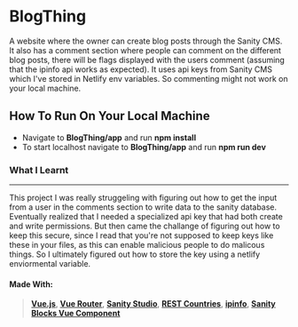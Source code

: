 # BlogThing
A website where the owner can create blog posts through the Sanity CMS. It also has a comment section where people can comment on the different blog posts, there will be flags displayed with the users comment (assuming that the ipinfo api works as expected). It uses api keys from Sanity CMS which I've stored in Netlify env variables. So commenting might not work on your local machine.



## How To Run On Your Local Machine
- Navigate to **BlogThing/app** and run **npm install**
- To start localhost navigate to **BlogThing/app** and run **npm run dev**

### What I Learnt
___
This project I was really struggeling with figuring out how to get the input from a user in the comments section to write data to the sanity database. Eventually realized that I needed a specialized api key that had both create and write permissions. But then came the challange of figuring out how to keep this secure, since I read that you're not supposed to keep keys like these in your files, as this can enable malicious people to do malicous things. So I ultimately figured out how to store the key using a netlify enviormental variable.

#### Made With:
> 
> [**Vue.js**](https://vuejs.org/), [**Vue Router**](https://router.vuejs.org/), [**Sanity Studio**](https://www.sanity.io/), [**REST Countries**](https://restcountries.com/), [**ipinfo**](https://ipinfo.io/), [**Sanity Blocks Vue Component**](https://github.com/rdunk/sanity-blocks-vue-component)
>
